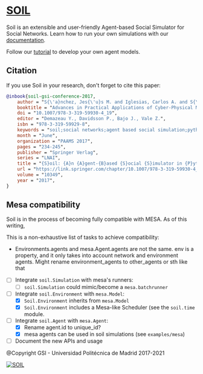 # [SOIL](https://github.com/gsi-upm/soil)

Soil is an extensible and user-friendly Agent-based Social Simulator for Social Networks.
Learn how to run your own simulations with our [documentation](http://soilsim.readthedocs.io).

Follow our [tutorial](examples/tutorial/soil_tutorial.ipynb) to develop your own agent models.

## Citation 


If you use Soil in your research, don't forget to cite this paper:

```bibtex
@inbook{soil-gsi-conference-2017,
    author = "S{\'a}nchez, Jes{\'u}s M. and Iglesias, Carlos A. and S{\'a}nchez-Rada, J. Fernando",
    booktitle = "Advances in Practical Applications of Cyber-Physical Multi-Agent Systems: The PAAMS Collection",
    doi = "10.1007/978-3-319-59930-4_19",
    editor = "Demazeau Y., Davidsson P., Bajo J., Vale Z.",
    isbn = "978-3-319-59929-8",
    keywords = "soil;social networks;agent based social simulation;python",
    month = "June",
    organization = "PAAMS 2017",
    pages = "234-245",
    publisher = "Springer Verlag",
    series = "LNAI",
    title = "{S}oil: {A}n {A}gent-{B}ased {S}ocial {S}imulator in {P}ython for {M}odelling and {S}imulation of {S}ocial {N}etworks",
    url = "https://link.springer.com/chapter/10.1007/978-3-319-59930-4_19",
    volume = "10349",
    year = "2017",
}

```

## Mesa compatibility

Soil is in the process of becoming fully compatible with MESA.
As of this writing, 

This is a non-exhaustive list of tasks to achieve compatibility:

* Environments.agents and mesa.Agent.agents are not the same. env is a property, and it only takes into account network and environment agents. Might rename environment_agents to other_agents or sth like that

- [ ] Integrate `soil.Simulation` with mesa's runners:
  - [ ] `soil.Simulation` could mimic/become a `mesa.batchrunner`
- [ ] Integrate `soil.Environment` with `mesa.Model`:
  - [x] `Soil.Environment` inherits from `mesa.Model`
  - [x] `Soil.Environment` includes a Mesa-like Scheduler (see the `soil.time` module.
- [ ] Integrate `soil.Agent` with `mesa.Agent`:
  - [x] Rename agent.id to unique_id?
  - [x] mesa agents can be used in soil simulations (see `examples/mesa`)
- [ ] Document the new APIs and usage

@Copyright GSI - Universidad Politécnica de Madrid 2017-2021

[![SOIL](logo_gsi.png)](https://www.gsi.upm.es)
